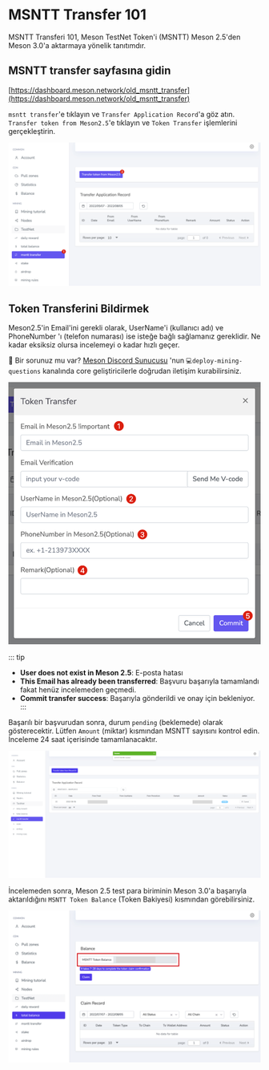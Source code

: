 # MSNTT Transfer 101

MSNTT Transferi 101, Meson TestNet Token'i (MSNTT) Meson 2.5'den Meson 3.0'a aktarmaya yönelik tanıtımdır.

## MSNTT transfer sayfasına gidin

[https://dashboard.meson.network/old_msntt_transfer](https://dashboard.meson.network/old_msntt_transfer)

`msntt transfer`'e tıklayın ve `Transfer Application Record`'a göz atın.
`Transfer token from Meson2.5`'e tıklayın ve `Token Transfer` işlemlerini gerçekleştirin.

![](../images/msntt/msntt-transfer-101-01.png)

## Token Transferini Bildirmek

Meson2.5'in Email'ini gerekli olarak, UserName'i (kullanıcı adı) ve PhoneNumber 'ı (telefon numarası) ise isteğe bağlı sağlamanız gereklidir. Ne kadar eksiksiz olursa incelemeyi o kadar hızlı geçer.

🔎 Bir sorunuz mu var? [Meson Discord Sunucusu](https://discord.com/invite/z6YfSHDkmS) 'nun `💻deploy-mining-questions` kanalında core geliştiricilerle doğrudan iletişim kurabilirsiniz.

![](../images/msntt/msntt-transfer-101-02.png)

::: tip
- **User does not exist in Meson 2.5**: E-posta hatası
- **This Email has already been transferred**: Başvuru başarıyla tamamlandı fakat henüz incelemeden geçmedi.
- **Commit transfer success**: Başarıyla gönderildi ve onay için bekleniyor.
:::

Başarılı bir başvurudan sonra, durum `pending` (beklemede) olarak gösterecektir. Lütfen `Amount` (miktar) kısmından MSNTT sayısını kontrol edin. İnceleme 24 saat içerisinde tamamlanacaktır.

![](../images/msntt/msntt-transfer-101-03.png)

İncelemeden sonra, Meson 2.5 test para biriminin Meson 3.0'a başarıyla aktarıldığını `MSNTT Token Balance` (Token Bakiyesi) kısmından görebilirsiniz.

![](../images/msntt/msntt-transfer-101-04.png)